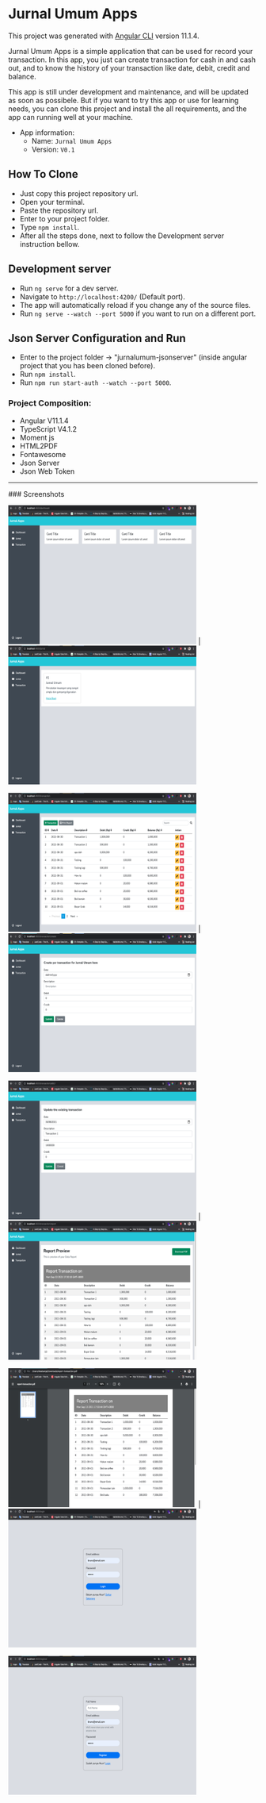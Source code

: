 # Jurnal Umum Apps 

This project was generated with [Angular CLI](https://github.com/angular/angular-cli) version 11.1.4.

Jurnal Umum Apps is a simple application that can be used for record your transaction. In this app, you just can create transaction for cash in and cash out, and to know the history of your transaction like date, debit, credit and balance. 

This app is still under development and maintenance, and will be updated as soon as possibele. But if you want to try this app or use for learning needs, you can clone this project and install the all requirements, and the app can running well at your machine.

 * App information:
    - Name: `Jurnal Umum Apps`
    - Version: `V0.1`

## How To Clone

- Just copy this project repository url.
- Open your terminal.
- Paste the repository url.
- Enter to your project folder.
- Type `npm install`.
- After all the steps done, next to follow the Development server instruction bellow.

## Development server

- Run `ng serve` for a dev server.
- Navigate to `http://localhost:4200/` (Default port).
- The app will automatically reload if you change any of the source files.
- Run `ng serve --watch --port 5000` if you want to run on a different port.

## Json Server Configuration and Run

- Enter to the project folder -> "jurnalumum-jsonserver" (inside angular project that you has been cloned before).
- Run `npm install`.
- Run `npm run start-auth --watch --port 5000`.

### Project Composition:
  - Angular V11.1.4
  - TypeScript V4.1.2
  - Moment js
  - HTML2PDF
  - Fontawesome
  - Json Server
  - Json Web Token

<hr>
### Screenshots

<img src="./src/assets/github_assets/Dashboard.png" width="380" height="280"> | <img src="./src/assets/github_assets/List Jurnal.png" width="380" height="280">

<img src="./src/assets/github_assets/List Transaction.png" width="380" height="280"> | <img src="./src/assets/github_assets/Form Add Transaction.png" width="380" height="280">

<img src="./src/assets/github_assets/Form Edit Transaction.png" width="380" height="280"> | <img src="./src/assets/github_assets/Report Preview.png" width="380" height="280">

<img src="./src/assets/github_assets/Report Pdf.png" width="380" height="280"> | <img src="./src/assets/github_assets/Login Page.png" width="380" height="280">

<img src="./src/assets/github_assets/Register Page.png" width="380" height="280">